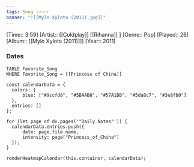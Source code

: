 ```yaml
---
tags: Song ⭐⭐⭐⭐ 
banner: "![[Mylo Xyloto (2011).jpg]]"
---
```

[Time:: 3:59]
[Artist:: [[Coldplay]] [[Rihanna]] ]
[Genre:: Pop]
[Played:: 26]
[Album:: [[Mylo Xyloto (2011)]]]
[Year:: 2011]
### Dates
````dataview
TABLE Favorite_Song
WHERE Favorite_Song = [[Princess of China]]
````
  ```dataviewjs
const calendarData = { 
	colors: { 
		blue: ["#9ccfd8", "#5BAAB8", "#57A1BB", "#5da8c7", "#3e8fb0"] 
	}, 
	entries: [] 
}; 

for (let page of dv.pages('"Daily Notes"')) { 
	calendarData.entries.push({ 
		date: page.file.name, 
		intensity: page["Princess_of_China"]
	}); 
} 

renderHeatmapCalendar(this.container, calendarData);
```
